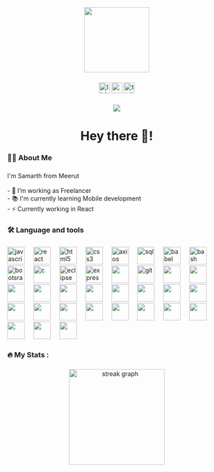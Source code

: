 <div align="center">
  <img height="150" src="https://camo.githubusercontent.com/62da68eb62b1e5f175f7d1f0191dd89a653d7908feb22d37d4a0ab07365d6791/68747470733a2f2f6d656469612e67697068792e636f6d2f6d656469612f4d3967624264396e6244724f5475314d71782f67697068792e676966"  />
</div>

###

<div align="center">
  <img src="https://img.shields.io/static/v1?message=LinkedIn&logo=linkedin&label=&color=0077B5&logoColor=white&labelColor=&style=for-the-badge" height="25" alt="linkedin logo"  />
  <img src="https://img.shields.io/static/v1?message=Youtube&logo=youtube&label=&color=FF0000&logoColor=white&labelColor=&style=for-the-badge" height="25" alt="youtube logo"  />
  <img src="https://img.shields.io/static/v1?message=Twitter&logo=twitter&label=&color=1DA1F2&logoColor=white&labelColor=&style=for-the-badge" height="25" alt="twitter logo"  />
</div>

###

<div align="center">
  <img src="https://visitor-badge.laobi.icu/badge?page_id=maurodesouza.maurodesouza&"  />
</div>

###

<h1 align="center">Hey there 👋!</h1>

###

<h3 align="left">👩‍💻  About Me</h3>

###

<p align="left">I'm Samarth from Meerut<br><br>- 🔭 I’m working as Freelancer<br>- 📚 I'm currently learning Mobile development<br>- ⚡ Currently working in React</p>

###

<h3 align="left">🛠 Language and tools</h3>

###

<div align="left">
    <img src="https://cdn.jsdelivr.net/gh/devicons/devicon/icons/javascript/javascript-original.svg" height="40" alt="javascript logo"  />
    <img width="12" />
    <img src="https://cdn.jsdelivr.net/gh/devicons/devicon/icons/react/react-original.svg" height="40" alt="react logo"  />
    <img width="12" />
    <img src="https://cdn.jsdelivr.net/gh/devicons/devicon/icons/html5/html5-original.svg" height="40" alt="html5 logo"  />
    <img width="12" />
    <img src="https://cdn.jsdelivr.net/gh/devicons/devicon/icons/css3/css3-original.svg" height="40" alt="css3 logo"  />
   <img width="12" />
    <img src="https://cdn.jsdelivr.net/gh/devicons/devicon@latest/icons/axios/axios-plain.svg" height="40" alt="axios"  />
    <img width="12" />
    <img src="https://cdn.jsdelivr.net/gh/devicons/devicon@latest/icons/azuresqldatabase/azuresqldatabase-original.svg" height="40" alt="sql"  />
    <img width="12" />
    <img src="https://cdn.jsdelivr.net/gh/devicons/devicon@latest/icons/babel/babel-original.svg" height="40" alt="babel"  />
    <img width="12" />
    <img src="https://cdn.jsdelivr.net/gh/devicons/devicon@latest/icons/bash/bash-original.svg" height="40" alt="bash"  />
    <img width="12" />
    <img src="https://cdn.jsdelivr.net/gh/devicons/devicon@latest/icons/bootstrap/bootstrap-original.svg" height="40" alt="bootsrap"  />
    <img width="12" />
    <img src="https://cdn.jsdelivr.net/gh/devicons/devicon@latest/icons/c/c-original.svg" height="40" alt="c"  />
    <img width="12" />
    <img src="https://cdn.jsdelivr.net/gh/devicons/devicon@latest/icons/eclipse/eclipse-original.svg" height="40" alt="eclipse"  />
    <img width="12" />
    <img src="https://cdn.jsdelivr.net/gh/devicons/devicon@latest/icons/express/express-original.svg" height="40" alt="express"  />
    <img width="12" />
    <img src="https://cdn.jsdelivr.net/gh/devicons/devicon@latest/icons/firebase/firebase-original-wordmark.svg" height="40" alt=""  />
    <img width="12" />
    <img src="https://cdn.jsdelivr.net/gh/devicons/devicon@latest/icons/git/git-original.svg" height="40" alt="git"  />
    <img width="12" />
    <img src="https://cdn.jsdelivr.net/gh/devicons/devicon@latest/icons/github/github-original.svg" height="40" alt=""  />
    <img width="12" />
    <img src="https://cdn.jsdelivr.net/gh/devicons/devicon@latest/icons/intellij/intellij-original.svg" height="40" alt=""  />
    <img width="12" />
    <img src="https://cdn.jsdelivr.net/gh/devicons/devicon@latest/icons/jquery/jquery-original.svg" height="40" alt=""  />
    <img width="12" />
    <img src="https://cdn.jsdelivr.net/gh/devicons/devicon@latest/icons/json/json-original.svg" height="40" alt=""  />
    <img width="12" />
    <img src="https://cdn.jsdelivr.net/gh/devicons/devicon@latest/icons/materialui/materialui-original.svg" height="40" alt=""  />
    <img width="12" />
    <img src="https://cdn.jsdelivr.net/gh/devicons/devicon@latest/icons/mysql/mysql-original.svg" height="40" alt=""  />
    <img width="12" />
    <img src="https://cdn.jsdelivr.net/gh/devicons/devicon@latest/icons/netlify/netlify-original-wordmark.svg" height="40" alt=""  />
    <img width="12" />
    <img src="https://cdn.jsdelivr.net/gh/devicons/devicon@latest/icons/nodejs/nodejs-original-wordmark.svg" height="40" alt=""  />
    <img width="12" />
    <img src="https://cdn.jsdelivr.net/gh/devicons/devicon@latest/icons/nodemon/nodemon-original.svg" height="40" alt=""  />
    <img width="12" />
    <img src="https://cdn.jsdelivr.net/gh/devicons/devicon@latest/icons/npm/npm-original-wordmark.svg" height="40" alt=""  />
    <img width="12" />
    <img src="https://cdn.jsdelivr.net/gh/devicons/devicon@latest/icons/postgresql/postgresql-original.svg" height="40" alt=""  />
    <img width="12" />
    <img src="https://cdn.jsdelivr.net/gh/devicons/devicon@latest/icons/postman/postman-original.svg" height="40" alt=""  />
    <img width="12" />
    <img src="https://cdn.jsdelivr.net/gh/devicons/devicon@latest/icons/powershell/powershell-original.svg" height="40" alt=""  />
    <img width="12" />
    <img src="https://cdn.jsdelivr.net/gh/devicons/devicon@latest/icons/redux/redux-original.svg" height="40" alt=""  />
    <img width="12" />
    <img src="https://cdn.jsdelivr.net/gh/devicons/devicon@latest/icons/stackoverflow/stackoverflow-original.svg" height="40" alt=""  />
    <img width="12" />
    <img src="https://cdn.jsdelivr.net/gh/devicons/devicon@latest/icons/tailwindcss/tailwindcss-original.svg" height="40" alt=""  />
    <img width="12" />
    <img src="https://cdn.jsdelivr.net/gh/devicons/devicon@latest/icons/v8/v8-original.svg" height="40" alt=""  />
    <img width="12" />
    <img src="https://cdn.jsdelivr.net/gh/devicons/devicon@latest/icons/vim/vim-original.svg" height="40" alt=""  />
    <img width="12" />
    <img src="https://cdn.jsdelivr.net/gh/devicons/devicon@latest/icons/visualstudio/visualstudio-original.svg" height="40" alt=""  />
    <img width="12" />
    <img src="https://cdn.jsdelivr.net/gh/devicons/devicon@latest/icons/vscode/vscode-original.svg" height="40" alt=""  />
    <img width="12" />
    <img src="https://cdn.jsdelivr.net/gh/devicons/devicon@latest/icons/webpack/webpack-original.svg" height="40" alt=""  />
  </div>

###

<h3 align="left">🔥   My Stats :</h3>

###

<div align="center">
  <img src="https://streak-stats.demolab.com?user=sammyy99&locale=en&mode=daily&theme=dark&hide_border=false&border_radius=5&order=3" height="220" alt="streak graph"  />
</div>

###
